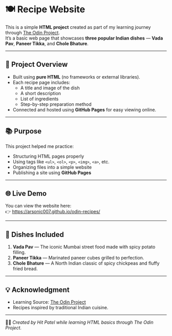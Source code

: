 # 🍽️ Recipe Website

This is a simple **HTML project** created as part of my learning journey through [The Odin Project](https://www.theodinproject.com/).  
It’s a basic web page that showcases **three popular Indian dishes** — **Vada Pav**, **Paneer Tikka**, and **Chole Bhature**.

---

## 🔧 Project Overview

- Built using **pure HTML** (no frameworks or external libraries).  
- Each recipe page includes:
  - A title and image of the dish  
  - A short description  
  - List of ingredients  
  - Step-by-step preparation method  
- Connected and hosted using **GitHub Pages** for easy viewing online.

---

## 📚 Purpose

This project helped me practice:
- Structuring HTML pages properly  
- Using tags like `<ul>`, `<ol>`, `<p>`, `<img>`, `<a>`, etc.  
- Organizing files into a simple website  
- Publishing a site using **GitHub Pages**

---

## 🌐 Live Demo

You can view the website here:  
👉 https://arsonic007.github.io/odin-recipes/

---

## 🥘 Dishes Included

1. **Vada Pav** — The iconic Mumbai street food made with spicy potato filling.  
2. **Paneer Tikka** — Marinated paneer cubes grilled to perfection.  
3. **Chole Bhature** — A North Indian classic of spicy chickpeas and fluffy fried bread.

---

## 💡 Acknowledgment

- Learning Source: [The Odin Project](https://www.theodinproject.com/)  
- Recipes inspired by traditional Indian cuisine.

---

🧑‍💻 *Created by Hit Patel while learning HTML basics through The Odin Project.*
